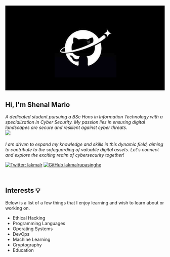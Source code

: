 ![logo](https://github.com/Shenal01/Shenal01/blob/main/git_banner.jpg)
<h2> Hi, I'm Shenal Mario</h2>
<p><em>A dedicated student pursuing a BSc Hons in Information Technology with a specialization in Cyber Security. My passion lies in ensuring digital landscapes are secure and resilient against cyber threats. <br><img src="https://media.giphy.com/media/WUlplcMpOCEmTGBtBW/giphy.gif" width="30"><br><br>
 I am driven to expand my knowledge and skills in this dynamic field, aiming to contribute to the safeguarding of valuable digital assets. Let's connect and explore the exciting realm of cybersecurity together!
</em></p>

[![Twitter: lakmalr](https://img.shields.io/twitter/follow/shenal?style=flat-square)](https://twitter.com/Shenal_Mario01)
[![GitHub lakmalrupasinghe](https://img.shields.io/github/followers/shenal01?label=follow%20github&style=flat-square)](https://github.com/Shenal01)

<br>

## Interests 💡

Below is a list of a few things that I enjoy learning and wish to learn about or working on. 
* Ethical Hacking
* Programming Languages
* Operating Systems
* DevOps
* Machine Learning
* Cryptography
* Education


